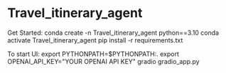 # Travel_itinerary_agent

Get Started:
conda create -n Travel_itinerary_agent python==3.10
conda activate Travel_itinerary_agent
pip install -r requirements.txt

To start UI:
     export PYTHONPATH=$PYTHONPATH:.
     export OPENAI_API_KEY="YOUR OPENAI API KEY"
     gradio gradio_app.py